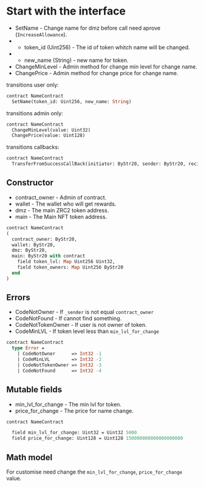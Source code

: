 # Start with the interface

 * SetName - Change name for dmz before call need aprove (`IncreaseAllowance`).
 * - token_id (Uint256) - The id of token whitch name will be changed.
 * - new_name (String) - new name for token.
 * ChangeMinLevel - Admin method for change min level for change name.
 * ChangePrice - Admin method for change price for change name.

transitions user only:
```Ocaml
contract NameContract
  SetName(token_id: Uint256, new_name: String)
```

transitions admin only:
```Ocaml
contract NameContract
  ChangeMinLevel(value: Uint32)
  ChangePrice(value: Uint128)
```

transitions callbacks:
```Ocaml
contract NameContract
  TransferFromSuccessCallBack(initiator: ByStr20, sender: ByStr20, recipient: ByStr20, amount: Uint128)
```

## Constructor

 * contract_owner - Admin of contract.
 * wallet - The wallet who will get rewards.
 * dmz - The main ZRC2 token address.
 * main - The Main NFT token address.

```Ocaml
contract NameContract
(
  contract_owner: ByStr20,
  wallet: ByStr20,
  dmz: ByStr20,
  main: ByStr20 with contract
    field token_lvl: Map Uint256 Uint32,
    field token_owners: Map Uint256 ByStr20
  end
)
```

## Errors

 * CodeNotOwner - If `_sender` is not equal `contract_owner`
 * CodeNotFound - If cannot find something.
 * CodeNotTokenOwner - If user is not owner of token.
 * CodeMinLVL - If token level less than `min_lvl_for_change`

```Ocaml
contract NameContract
  type Error =
    | CodeNotOwner      => Int32 -1
    | CodeMinLVL        => Int32 -2
    | CodeNotTokenOwner => Int32 -3
    | CodeNotFound      => Int32 -4
```

## Mutable fields

 * min_lvl_for_change - The min lvl for token.
 * price_for_change - The price for name change.

```Ocaml
contract NameContract

  field min_lvl_for_change: Uint32 = Uint32 5000
  field price_for_change: Uint128 = Uint128 150000000000000000000
```

## Math model

For customise need change the `min_lvl_for_change`, `price_for_change` value.
